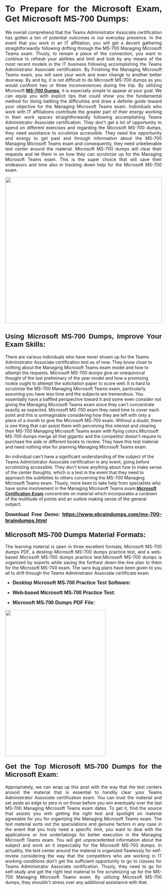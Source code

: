 <h1 dir="ltr" style="text-align: justify;"><strong><span style="font-family:Verdana,Geneva,sans-serif;">To Prepare for the Microsoft Exam, Get Microsoft MS-700 Dumps:</span></strong></h1>

<p dir="ltr" style="text-align: justify;">We overall comprehend that the Teams Administrator Associate certification has gotten a ton of potential outcomes in our everyday presence. In the event that you work in an IT affiliation, you will get a decent gathering straightforwardly following drifting through the MS-700 Managing Microsoft Teams exam. Thusly, to remain a piece of the connection, you want to continue to refresh your abilities and limit and look by any means of the most recent models in the IT business following accomplishing the Teams Administrator Associate certification. By Finishing the Managing Microsoft Teams exam, you will save your work and even change to another better doorway. By and by, it is not difficult to do Microsoft MS-700 dumps as you would confront two or three inconveniences during the trip. By utilizing Microsoft <a href="https://www.ebraindumps.com/ms-700-braindumps.html" target="_self"><strong>MS-700 Dumps</strong></a>, it is especially simple to appear at your goal. We can equip you with explicit tips that could show you the fundamental method for doing battling the difficulties and draw a definite guide toward your objective for the Managing Microsoft Teams exam. Individuals who work with IT affiliations contribute the greater part of their energy working in their work spaces straightforwardly following accomplishing Teams Administrator Associate certification. They don't get a lot of opportunity to spend on different exercises and regarding the Microsoft MS-700 dumps, they need assistance to scrutinize accessible. They need the opportunity and energy to get past and through information about the MS-700 Managing Microsoft Teams exam and consequently, they need unbelievable test center around the material. Microsoft MS-700 dumps will clear their requests and let them in on how they can scrutinize up for the Managing Microsoft Teams exam. This is the super choice that will save their endeavors and time also in tracking down help for the Microsoft MS-700 exam.</p>

<p dir="ltr" style="text-align: justify;"><a href="https://www.ebraindumps.com/ms-700-braindumps.html" target="_self"><img alt="" src="https://lh3.googleusercontent.com/pw/AMWts8Aj3tb-wF0OMpw147T1Bg9eAAj9fKo6ifFWMDCc6oU3qtU3KEqtRsEM2KRmm3UaDWRNIl4uKsuW21qaZWMz89XK1ad3jQX9oZiQAoJqInwJqRGpkLNoXMJEdtJjmgXii-lFlTr95P8IcS6Zx1e4FG44=w1098-h617-no?authuser=4" style="width: 100%; height: 470px;" /></a></p>

<h2 dir="ltr" style="text-align: justify;"><span style="font-size:22px;"><span style="font-family:Verdana,Geneva,sans-serif;"><strong>Using Microsoft MS-700 Dumps, Improve Your Exam Skills:</strong></span></span></h2>

<p>There are various individuals who have never shown up for the Teams Administrator Associate certification test as of now. They know close to nothing about the Managing Microsoft Teams exam model and how to attempt the requests. Microsoft MS-700 dumps give an unequivocal thought of the last preliminary of the year model and how a promising rookie ought to attempt the solicitation paper to score well. It is hard to scrutinize the MS-700 Managing Microsoft Teams exam, particularly assuming you have less time and the subjects are tremendous. You essentially have a baffled perspective toward it and some even consider not giving the Managing Microsoft Teams exam since they can't concentrate exactly as expected. Microsoft MS-700 exam they need time to cover each point and this is unimaginable considering how they are left with only a piece of a month to give the Microsoft MS-700 exam. Without a doubt, there is one thing that can assist them with perceiving this interest and clearing their MS-700 Managing Microsoft Teams exam with flying colors.Microsoft MS-700 dumps merge all that gigantic and the competitor doesn't require to purchase the aide or different books to review. They have this test material and need nothing else for planning Managing Microsoft Teams exam.</p>

<p>An individual can't have a significant understanding of the subject of the Teams Administrator Associate certification in any event, going before scrutinizing accessible. They don't know anything about how to make sense of the center thoughts, which is a test in the event that they need to approach the subtleties to others concerning the MS-700 Managing Microsoft Teams exam. Thusly, more keen to take help from specialists who have some involvement in the Managing Microsoft Teams exam.<a href="https://www.ebraindumps.com/teams-administrator-associate-dumps.html" target="_self"><span style="font-family:Verdana,Geneva,sans-serif;"><strong>Microsoft Certification Exam</strong></span></a> concentrate on material which incorporates a rundown of the multitude of points and an outline making sense of the general subject.</p>

<p dir="ltr" style="text-align: justify;"><span style="font-size:16px;"><strong><span style="font-family:Verdana,Geneva,sans-serif;">Download Free Demo:</span> <a href="https://www.ebraindumps.com/ms-700-braindumps.html">https://www.ebraindumps.com/ms-700-braindumps.html</a></strong></span></p>

<h3 dir="ltr" style="text-align: justify;"><span style="font-size:22px;"><span style="font-family:Verdana,Geneva,sans-serif;"><strong>Microsoft MS-700 Dumps Material Formats:</strong></span></span></h3>

<p dir="ltr" style="text-align: justify;">The learning material is open in three excellent formats; Microsoft MS-700 dumps PDF, a desktop Microsoft MS-700 dumps practice test, and a web-based Microsoft MS-700 dumps practice test.Microsoft MS-700 dumps is organized by experts while saving the furthest down-the-line plan to them for the Microsoft MS-700 exam. The sans bug plans have been given to you all to drift through the Teams Administrator Associate certificate exam.</p>

<ul dir="ltr">
	<li style="text-align: justify;"><span style="font-size:16px;"><span style="font-family:Verdana,Geneva,sans-serif;"><b>Desktop Microsoft MS-700 Practice Test Software: </b></span></span></li>
	<li>
	<p style="text-align: justify;"><span style="font-size:16px;"><span style="font-family:Verdana,Geneva,sans-serif;"><b id="docs-internal-guid-44b45a43-7fff-2325-b530-fbb6de77fdb4">Web-based Microsoft MS-700 Practice Test:</b></span></span></p>
	</li>
	<li role="presentation" style="text-align: justify;"><span style="font-size:16px;"><span style="font-family:Verdana,Geneva,sans-serif;"><b id="docs-internal-guid-44b45a43-7fff-2325-b530-fbb6de77fdb4">Microsoft MS-700 Dumps PDF File:</b> </span></span></li>
</ul>

<p dir="ltr" style="text-align: justify;"><a href="https://www.ebraindumps.com/ms-700-braindumps.html" target="_self"><img alt="" src="https://lh3.googleusercontent.com/pw/AMWts8Cm0-aiB9xC_FPL6GMf_gRc8bGJDkUG0gzD_GNwF--xl3UqafByTFN8nh78SU7aGuHZFgFzPFfPw8DPYtpQLPn5Yzy7__RrfyR3tcnJW6pSf-MMu652cZxPK9fQfq2DRLK-vEhbQGsNVpaasFd-xlwx=w1179-h617-no?authuser=4" style="width: 80%; height: 470px;" /></a></p>

<h4 dir="ltr" style="text-align: justify;"><span style="font-size:22px;"><span style="font-family:Verdana,Geneva,sans-serif;"><strong>Get the Top Microsoft MS-700 Dumps for the Microsoft Exam:</strong></span></span></h4>

<p dir="ltr" style="text-align: justify;">Appropriately, we can wrap up this post with the way that the test centers around the material that is essential to handily clear your Teams Administrator Associate certification exam. You can trust the material and set aside an edge to zero in on those before you win eventually over the last MS-700 Managing Microsoft Teams exam dates. To get it, find the source that assists you with getting the right test and spotlight on material agreeable for you for organizing the Managing Microsoft Teams exam. The test material sorts out the speculations and genuine factors in any case in the event that you truly need a specific limit, you want to deal with the applications or live undertakings for better execution in the Managing Microsoft Teams exam. You will get unprecedented information about the subject and work on it impeccably for the Microsoft MS-700 dumps. In actuality, the test center around the material is organized flawlessly for self-review considering the way that the competitors who are working in IT working conditions don't get the sufficient opportunity to go to classes for Teams Administrator Associate certification. Thusly, they need to go for self-study and get the right test material to fire scrutinizing up for the MS-700 Managing Microsoft Teams exam. By utilizing Microsoft MS-700 dumps, they shouldn't stress over any additional assistance with that.</p>
